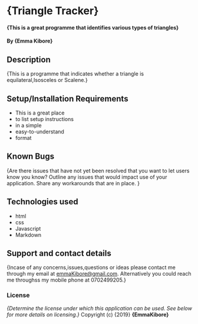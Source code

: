 # {Triangle Tracker}
#### {This is a great programme that identifies various types of triangles}
#### By **{Emma Kibore}**
## Description
{This is a programme that indicates whether a triangle is equilateral,Isosceles or Scalene.}
## Setup/Installation Requirements
* This is a great place
* to list setup instructions
* in a simple
* easy-to-understand
* format

## Known Bugs
{Are there issues that have not yet been resolved that you want to let users know you know? Outline any issues that would impact use of your application. Share any workarounds that are in place. }
## Technologies used
 - html
 - css
 - Javascript
 - Markdown
## Support and contact details
{Incase of any concerns,issues,questions or ideas please contact me through my email at emmaKibore@gmail.com. Alternatively you could reach me throughss my mobile phone at 0702499205.}
### License
*{Determine the license under which this application can be used.  See below for more details on licensing.}*
Copyright (c) {2019} **{EmmaKibore}**
